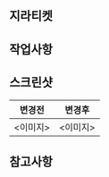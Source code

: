 ## 지라티켓
<!-- 지라 티켓명 및 링크를 넣어주세요. -->

## 작업사항
<!-- 작업 사항 및 변경 사항을 적어주세요. -->

## 스크린샷
<!-- 변경 사항의 스크린샷 및 시연영상을 첨부해주세요. -->

|변경전|변경후|
|---|---|
|<이미지>|<이미지>|

## 참고사항
<!-- 이 외의 참고할 만한 사항을 적어주세요. -->
